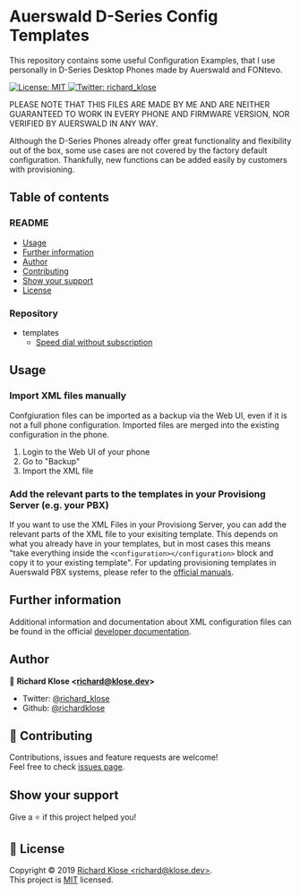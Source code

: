 # Auerswald D-Series Config Templates

This repository contains some useful Configuration Examples, that I use personally in D-Series Desktop Phones made by Auerswald and FONtevo.

<p>
  <a href="https://github.com/richardklose/auerswald-d-series-config-templates/blob/master/LICENSE">
    <img alt="License: MIT" src="https://img.shields.io/badge/License-MIT-yellow.svg" target="_blank" />
  </a>
  <a href="https://twitter.com/richard_klose">
    <img alt="Twitter: richard_klose" src="https://img.shields.io/twitter/follow/richard_klose.svg?style=social" target="_blank" />
  </a>
</p>

PLEASE NOTE THAT THIS FILES ARE MADE BY ME AND ARE NEITHER GUARANTEED TO WORK IN EVERY PHONE AND FIRMWARE VERSION, NOR VERIFIED BY AUERSWALD IN ANY WAY.

Although the D-Series Phones already offer great functionality and flexibility out of the box, some use cases are not covered by the factory default configuration. Thankfully, new functions can be added easily by customers with provisioning.

## Table of contents
### README
* [Usage](#Usage)
* [Further information](#Further-information)
* [Author](#Author)
* [Contributing](#Contributing)
* [Show your support](#Show-your-support)
* [License](#License)

### Repository
* templates
  * [Speed dial without subscription](templates/speeddial_without_subscription.xml)

## Usage
### Import XML files manually
Confgiuration files can be imported as a backup via the Web UI, even if it is not a full phone configuration. Imported files are merged into the existing configuration in the phone.
1. Login to the Web UI of your phone
2. Go to "Backup"
3. Import the XML file
   
### Add the relevant parts to the templates in your Provisiong Server (e.g. your PBX)
If you want to use the XML Files in your Provisiong Server, you can add the relevant parts of the XML file to your exisiting template. This depends on what you already have in your templates, but in most cases this means "take everything inside the `<configuration></configuration>` block and copy it to your existing template".
For updating provisioning templates in Auerswald PBX systems, please refer to the [official manuals](https://www.auerswald.de/en/service/service-products-en/pbx-systems-en.html).

## Further information
Additional information and documentation about XML configuration files can be found in the official [developer documentation](http://wiki.auerswald.de/doku.php?id=en:products:comfortel-d-series).

## Author

👤 **Richard Klose &lt;richard@klose.dev&gt;**

* Twitter: [@richard_klose](https://twitter.com/richard_klose)
* Github: [@richardklose](https://github.com/richardklose)

## 🤝 Contributing

Contributions, issues and feature requests are welcome!<br />Feel free to check [issues page](https://github.com/richardklose/auerswald-d-series-config-templates/issues).

## Show your support

Give a ⭐️ if this project helped you!

## 📝 License

Copyright © 2019 [Richard Klose &lt;richard@klose.dev&gt;](https://github.com/richardklose).<br />
This project is [MIT](https://github.com/richardklose/auerswald-d-series-config-templates/blob/master/LICENSE) licensed.
